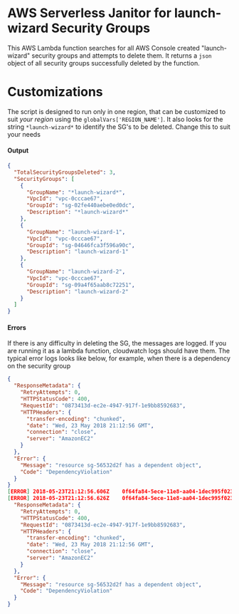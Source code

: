 
# AWS Serverless Janitor for launch-wizard Security Groups
This AWS Lambda function searches for all AWS Console created "launch-wizard" security groups and attempts to delete them. It returns a `json` object of all security groups successfully deleted by the function.

# Customizations
The script is designed to run only in one region, that can be customized to suit *your region* using the `globalVars['REGION_NAME']`. It also looks for the string `*launch-wizard*` to identify the SG's to be deleted. Change this to suit your needs


#### Output
```json
{
  "TotalSecurityGroupsDeleted": 3,
  "SecurityGroups": [
    {
      "GroupName": "*launch-wizard*",
      "VpcId": "vpc-0cccae67",
      "GroupId": "sg-02fe440aebe0ed0dc",
      "Description": "*launch-wizard*"
    },
    {
      "GroupName": "launch-wizard-1",
      "VpcId": "vpc-0cccae67",
      "GroupId": "sg-04646fca3f596a90c",
      "Description": "launch-wizard-1"
    },
    {
      "GroupName": "launch-wizard-2",
      "VpcId": "vpc-0cccae67",
      "GroupId": "sg-09a4f65aab8c72251",
      "Description": "launch-wizard-2"
    }
  ]
}
```
#### Errors
If there is any difficulty in deleting the SG, the messages are logged. If you are running it as a lambda function, cloudwatch logs should have them. The typical error logs looks like below, for example, when there is a dependency on the security group
```json
{
  "ResponseMetadata": {
    "RetryAttempts": 0,
    "HTTPStatusCode": 400,
    "RequestId": "0873413d-ec2e-4947-917f-1e9bb8592683",
    "HTTPHeaders": {
      "transfer-encoding": "chunked",
      "date": "Wed, 23 May 2018 21:12:56 GMT",
      "connection": "close",
      "server": "AmazonEC2"
    }
  },
  "Error": {
    "Message": "resource sg-56532d2f has a dependent object",
    "Code": "DependencyViolation"
  }
}
[ERROR]	2018-05-23T21:12:56.606Z	0f64fa84-5ece-11e8-aa04-1dec995f0239	Unable to delete Security Group with id: sg-56532d2f
[ERROR]	2018-05-23T21:12:56.626Z	0f64fa84-5ece-11e8-aa04-1dec995f0239	ERROR: {
  "ResponseMetadata": {
    "RetryAttempts": 0,
    "HTTPStatusCode": 400,
    "RequestId": "0873413d-ec2e-4947-917f-1e9bb8592683",
    "HTTPHeaders": {
      "transfer-encoding": "chunked",
      "date": "Wed, 23 May 2018 21:12:56 GMT",
      "connection": "close",
      "server": "AmazonEC2"
    }
  },
  "Error": {
    "Message": "resource sg-56532d2f has a dependent object",
    "Code": "DependencyViolation"
  }
}
```
